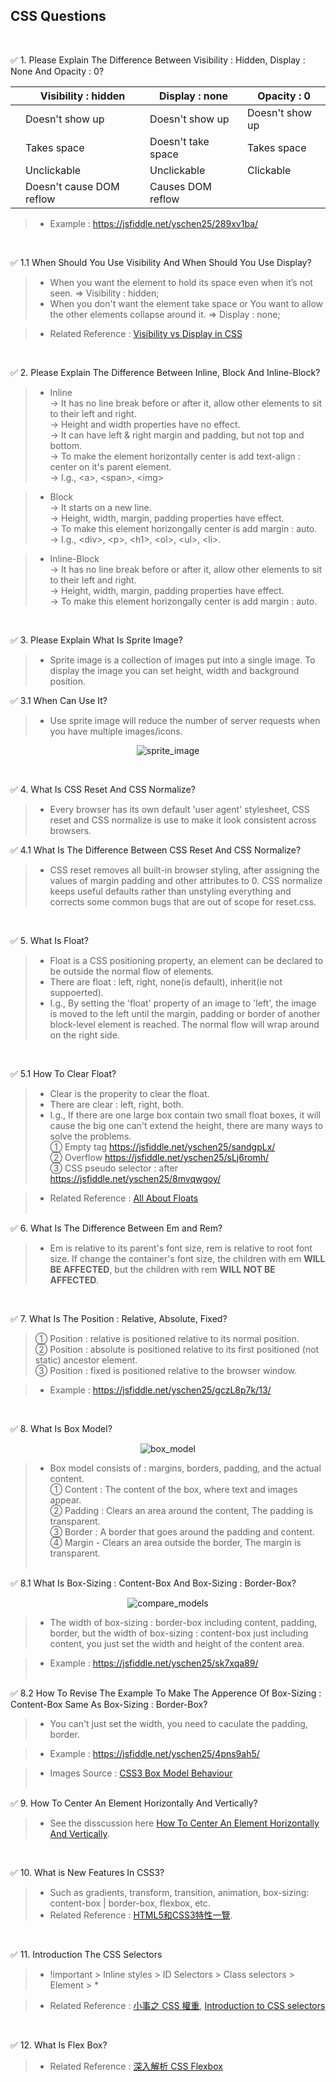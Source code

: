 ## CSS Questions
<br/>

:white_check_mark: 1. Please Explain The Difference Between Visibility : Hidden, Display : None And Opacity : 0?

|   |  Visibility : hidden | Display : none | Opacity : 0 |
|---|---|---|---|
|   | Doesn't show up | Doesn't show up  | Doesn't show up  |   
|   | Takes space  | Doesn't take space| Takes space|   
|   |  Unclickable | Unclickable  | Clickable  |  
|   |  Doesn't cause DOM reflow | Causes DOM reflow  |   |  

> - Example : https://jsfiddle.net/yschen25/289xv1ba/
<br/>

:white_check_mark: 1.1 When Should You Use Visibility And When Should You Use Display?

> - When you want the element to hold its space even when it’s not seen. => Visibility : hidden;<br/>
> - When you don't want the element take space or You want to allow the other elements collapse around it. => Display : none;
      
> - Related Reference : [Visibility vs Display in CSS](http://vanseodesign.com/css/visibility-vs-display/)
<br/>

:white_check_mark: 2. Please Explain The Difference Between Inline, Block And Inline-Block?

> - Inline<br/>
> -> It has no line break before or after it, allow other elements to sit to their left and right.<br/>
> -> Height and width properties have no effect.<br/>
> -> It can have left & right margin and padding, but not top and bottom.<br/>
> -> To make the element horizontally center is add text-align : center on it's parent element.<br/>
> -> I.g., \<a>, \<span>, \<img>  

> - Block<br/>
> -> It starts on a new line.<br/>
> -> Height, width, margin, padding properties have effect.<br/>
> -> To make this element horizongally center is add margin : auto.<br/>
> -> I.g., \<div>, \<p>, \<h1>, \<ol>, \<ul>, \<li>.

> - Inline-Block<br/>
> -> It has no line break before or after it, allow other elements to sit to their left and right.<br/>
> -> Height, width, margin, padding properties have effect.<br/>
> -> To make this element horizongally center is add margin : auto.
<br/>

:white_check_mark: 3. Please Explain What Is Sprite Image?

> - Sprite image is a collection of images put into a single image. To display the image you can set height, width and background position.<br/>

:white_check_mark: 3.1 When Can Use It?
> - Use sprite image will reduce the number of server requests when you have multiple images/icons.
<p align="center">
<img src="img/google.png" alt="sprite_image" title="sprite_image">
</p>
<br/>

:white_check_mark: 4. What Is CSS Reset And CSS Normalize?

> - Every browser has its own default 'user agent' stylesheet, CSS reset and CSS normalize is use to make it look consistent across browsers.

:white_check_mark: 4.1 What Is The Difference Between CSS Reset And CSS Normalize?
> - CSS reset removes all built-in browser styling, after assigning the values of margin padding and other attributes to 0. CSS normalize keeps useful defaults rather than unstyling everything and corrects some common bugs that are out of scope for             reset.css.
<br/>

:white_check_mark: 5. What Is Float?

> - Float is a CSS positioning property, an element can be declared to be outside the normal flow of elements.<br/>
> - There are float : left, right, none(is default), inherit(ie not suppoerted).<br/>
> - I.g., By setting the 'float' property of an image to 'left', the image is moved to the left until the margin, padding or border of another block-level element is reached. The normal flow will wrap around on the right side. 
<br/>

:white_check_mark: 5.1 How To Clear Float?

> - Clear is the properity to clear the float.<br/>
> - There are clear : left, right, both.<br/>
> - I.g., If there are one large box contain two small float boxes, it will cause the big one can't extend the height, there are many ways to solve the problems.<br/> 
① Empty tag https://jsfiddle.net/yschen25/sandgpLx/ <br/>
② Overflow https://jsfiddle.net/yschen25/sLj6romh/ <br/>
③ CSS pseudo selector : after https://jsfiddle.net/yschen25/8mvqwgoy/ <br/>

> - Related Reference : [All About Floats](https://css-tricks.com/all-about-floats/)
<br/><br/>

:white_check_mark: 6. What Is The Difference Between Em and Rem?

> - Em is relative to its parent's font size, rem is relative to root font size. If change the container's font size, the children with em **WILL BE AFFECTED**, but the children with rem **WILL NOT BE AFFECTED**.
<br/>

:white_check_mark: 7. What Is The Position : Relative, Absolute, Fixed? <br/>

> ① Position : relative is positioned relative to its normal position. <br/>
> ② Position : absolute is positioned relative to its first positioned (not static) ancestor element. <br/>
> ③ Position : fixed is positioned relative to the browser window.

> - Example : https://jsfiddle.net/yschen25/gczL8p7k/13/
<br/>

:white_check_mark: 8. What Is Box Model?

<p align="center">
<img src="img/boxModel.png" alt="box_model" title="box_model">
</p>

> - Box model consists of : margins, borders, padding, and the actual content.<br/>
① Content : The content of the box, where text and images appear.<br/>
② Padding : Clears an area around the content, The padding is transparent.<br/>
③ Border : A border that goes around the padding and content.<br/>
④ Margin - Clears an area outside the border, The margin is transparent.
<br/><br/>

:white_check_mark: 8.1 What Is Box-Sizing : Content-Box And Box-Sizing : Border-Box?

<p align="center">
<img src="img/compareModels.png" alt="compare_models" title="compare_models">
</p>

> - The width of box-sizing : border-box including content, padding, border, but the width of box-sizing : content-box just including content, you just set the width and height of the content area.<br/>

> - Example : https://jsfiddle.net/yschen25/sk7xqa89/ <br/><br/>

:white_check_mark: 8.2 How To Revise The Example To Make The Apperence Of Box-Sizing : Content-Box Same As Box-Sizing : Border-Box?<br/>

> - You can't just set the width, you need to caculate the padding, border.<br/>

> - Example : https://jsfiddle.net/yschen25/4pns9ah5/ <br/>

> - Images Source : [CSS3 Box Model Behaviour](https://crypt.codemancers.com/posts/2013-11-17-box-model-behaviour/)
<br/><br/>

:white_check_mark: 9. How To Center An Element Horizontally And Vertically? <br/>

> - See the disscussion here [How To Center An Element Horizontally And Vertically](https://stackoverflow.com/questions/19461521/how-to-center-an-element-horizontally-and-vertically).
</br>

:white_check_mark: 10. What is New Features In CSS3? 

> - Such as gradients, transform, transition, animation, box-sizing: content-box | border-box, flexbox, etc.
> - Related Reference : [HTML5和CSS3特性一覽](https://blog.csdn.net/chandoudeyuyi/article/details/69206236).
</br>

:white_check_mark: 11. Introduction The CSS Selectors

> - !important > Inline styles > ID Selectors > Class selectors > Element > *

> - Related Reference :  [小事之 CSS 權重](https://ithelp.ithome.com.tw/articles/10196454), [Introduction to CSS selectors](https://www.creativebloq.com/css3/introduction-css-selectors-61515320)
</br>

:white_check_mark: 12. What Is Flex Box?

> - Related Reference :  [深入解析 CSS Flexbox](https://www.oxxostudio.tw/articles/201501/css-flexbox.html)
